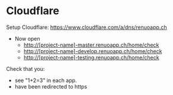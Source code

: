 # Cloudflare

Setup Cloudflare: <https://www.cloudflare.com/a/dns/renuoapp.ch>

* Now open
  * <http://[project-name]-master.renuoapp.ch/home/check>
  * <http://[project-name]-develop.renuoapp.ch/home/check>
  * <http://[project-name]-testing.renuoapp.ch/home/check>

Check that you:
* see "1+2=3" in each app.
* have been redirected to https
